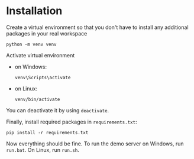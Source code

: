 # Installation
Create a virtual environment so that you don't have to install any additional packages in your real workspace
```
python -m venv venv
```

Activate virtual environment 
- on Windows:
    ```
    venv\Scripts\activate
    ```

- on Linux:
    ```
    venv/bin/activate
    ```

You can deactivate it by using `deactivate`.

Finally, install required packages in `requirements.txt`:
```
pip install -r requirements.txt
```

Now everything should be fine. To run the demo server on Windows, run `run.bat`. On Linux, run `run.sh`.